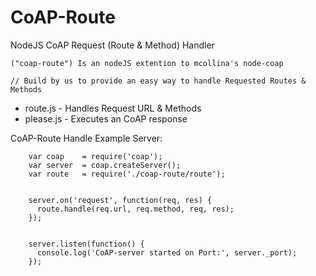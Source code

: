 # CoAP-Route
NodeJS CoAP Request (Route & Method) Handler


    ("coap-route") Is an nodeJS extention to mcollina's node-coap
    
    // Build by us to provide an easy way to handle Requested Routes & Methods
    
    
    
* route.js - Handles Request URL & Methods
* please.js - Executes an CoAP response
 

 
 
CoAP-Route Handle Example Server:

        var coap    = require('coap');
        var server  = coap.createServer();
        var route   = require('./coap-route/route');
        
        
        server.on('request', function(req, res) {
          route.handle(req.url, req.method, req, res);
        });
        
        
        server.listen(function() {
          console.log('CoAP-server started on Port:', server._port);
        });
